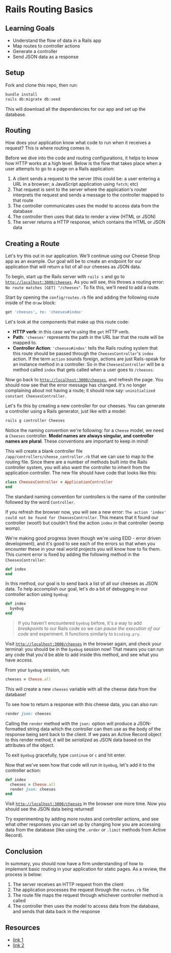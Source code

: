 # Rails Routing Basics

## Learning Goals

- Understand the flow of data in a Rails app
- Map routes to controller actions
- Generate a controller
- Send JSON data as a response

## Setup

Fork and clone this repo, then run:

```sh
bundle install
rails db:migrate db:seed
```

This will download all the dependencies for our app and set up the database.

## Routing

How does your application know what code to run when it receives a request? This
is where routing comes in.

Before we dive into the code and routing configurations, it helps to know how
HTTP works at a high level. Below is the flow that takes place when a user
attempts to go to a page on a Rails application:

1. A client sends a request to the server (this could be: a user entering a URL
   in a browser; a JavaScript application using `fetch`; etc)
2. That request is sent to the server where the application's router interprets
   the request and sends a message to the controller mapped to that route
3. The controller communicates uses the model to access data from the database
4. The controller then uses that data to render a view (HTML or JSON)
5. The server returns a HTTP response, which contains the HTML or JSON data

## Creating a Route

Let's try this out in our application. We'll continue using our Cheese Shop app
as an example. Our goal will be to create an endpoint for our application that
will return a list of all our cheeses as JSON data.

To begin, start up the Rails server with `rails s` and go to
[`http://localhost:3000/cheeses`](http://localhost:3000/cheeses). As you will
see, this throws a routing error: `No route matches [GET] "/cheeses"`. To fix
this, we'll need to add a route.

Start by opening the `config/routes.rb` file and adding the following route
inside of the `draw` block:

```rb
get 'cheeses', to: 'cheeses#index'
```

Let's look at the components that make up this route code:

- **HTTP verb**: in this case we're using the `get` HTTP verb.
- **Path**: `'cheeses'` represents the path in the URL bar that the route will be
  mapped to.
- **Controller Action**: `'cheeses#index'` tells the Rails routing system that
  this route should be passed through the `CheesesController`'s `index` action.
  If the term `action` sounds foreign, actions are just Rails-speak for an
  instance method in a controller. So in the `CheesesController` will be a method
  called `index` that gets called when a user goes to `/cheeses`.

Now go back to
[`http://localhost:3000/cheeses`](http://localhost:3000/cheeses), and refresh
the page. You should now see that the error message has changed. It's no longer
complaining about not having a route; it should now say:
`uninitialized constant CheesesController`.

Let's fix this by creating a new controller for our cheeses. You can generate a controller using a Rails generator, just like with a model:

```sh
rails g controller Cheeses
```

Notice the naming convention we're following: for a `Cheese` model, we need a
`Cheeses` controller. **Model names are always singular, and controller names
are plural**. These conventions are important to keep in mind!

This will create a blank controller file `/app/controllers/cheese_controller.rb`
that we can use to map to the routing file. Since there are a number of methods
built into the Rails controller system, you will also want the controller to
inherit from the application controller. The new file should have code that
looks like this:

```rb
class CheesesController < ApplicationController
end
```

The standard naming convention for controllers is the name of the controller followed by the word `Controller`.

If you refresh the browser now, you will see a new error:
`The action 'index' could not be found for CheesesController`. This means that
it found our controller (woot!) but couldn't find the action `index` in that
controller (womp womp).

We're making good progress (even though we're using EDD - error driven
development), and it's good to see each of the errors so that when you encounter
these in your real world projects you will know how to fix them. This current
error is fixed by adding the following method in the `CheesesController`:

```rb
def index
end
```

In this method, our goal is to send back a list of all our cheeses as JSON data.
To help accomplish our goal, let's do a bit of debugging in our controller action
using `byebug`:

```rb
def index
  byebug
end
```

> If you haven't encountered `byebug` before, it's a way to add _breakpoints_ to
> our Rails code so we can _pause the execution of our code_ and experiment. It
> functions similarly to `binding.pry`.

Visit [`http://localhost:3000/cheeses`](http://localhost:3000/cheeses) in the
browser again, and check your terminal: you should be in the `byebug` session now!
That means you can run any code that you'd be able to add inside this method, and
see what you have access.

From your `byebug` session, run:

```rb
cheeses = Cheese.all
```

This will create a new `cheeses` variable with all the cheese data from the database!

To see how to return a response with this cheese data, you can also run:

```rb
render json: cheeses
```

Calling the `render` method with the `json:` option will produce a
JSON-formatted string data which the controller can then use as the body of the
response being sent back to the client. If we pass an Active Record object to
this render method, it will be _serialized_ as JSON data based on the attributes
of the object.

To exit `byebug` gracefully, type `continue` or `c` and hit enter.

Now that we've seen how that code will run in `byebug`, let's add it to the
controller action:

```rb
def index
  cheeses = Cheese.all
  render json: cheeses
end
```

Visit [`http://localhost:3000/cheeses`](http://localhost:3000/cheeses) in the
browser one more time. Now you should see the JSON data being returned!

Try experimenting by adding more routes and controller actions, and see what
other responses you can set up by changing how you are accessing data from the
database (like using the `.order` or `.limit` methods from Active Record).

## Conclusion

In summary, you should now have a firm understanding of how to implement basic routing in your application for static pages. As a review, the process is below:

1. The server receives an HTTP request from the client
2. The application processes the request through the `routes.rb` file
3. The route file maps the request through whichever controller method is called
4. The controller then uses the model to access data from the database, and
   sends that data back in the response

## Resources

- [link 1](example.com)
- [link 2](example.com)
